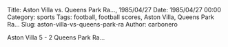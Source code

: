 Title: Aston Villa vs. Queens Park Ra…, 1985/04/27
Date: 1985/04/27 00:00
Category: sports
Tags: football, football scores, Aston Villa, Queens Park Ra…
Slug: aston-villa-vs-queens-park-ra
Author: carbonero


Aston Villa 5 - 2 Queens Park Ra…
